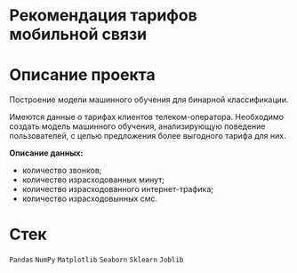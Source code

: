 # Рекомендация тарифов мобильной связи
# Описание проекта 

Построение модели машинного обучения для бинарной классификации.

Имеются данные о тарифах клиентов телеком-оператора. Необходимо создать модель машинного обучения, анализирующую поведение пользователей, 
с целью предложения более выгодного тарифа для них. 

**Описание данных:**

- количество звонков;
- количество израсходованных минут;
- количество израсходованного интернет-трафика;
- количество израсходовынных смс.

# Стек

`Pandas` `NumPy` `Matplotlib` `Seaborn` `Sklearn` `Joblib`
